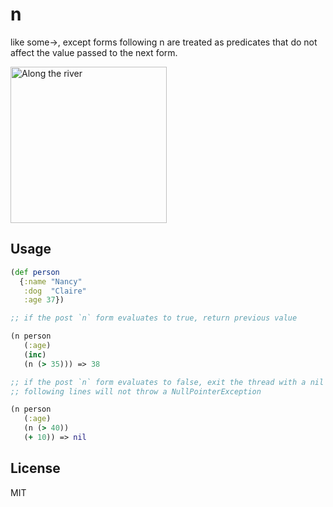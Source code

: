 # n

like some->, except forms following n are treated as predicates that do not affect the value passed to the next form.

<img src="http://www.csstoday.com/UploadFiles/Multimedia/2015/4/201504161045388080.jpg"
 alt="Along the river" height="250" />

## Usage


```clojure
(def person
  {:name "Nancy"
   :dog  "Claire"
   :age 37})

;; if the post `n` form evaluates to true, return previous value

(n person
   (:age)
   (inc)
   (n (> 35))) => 38

;; if the post `n` form evaluates to false, exit the thread with a nil
;; following lines will not throw a NullPointerException

(n person
   (:age)
   (n (> 40))
   (+ 10)) => nil

```

## License

MIT
